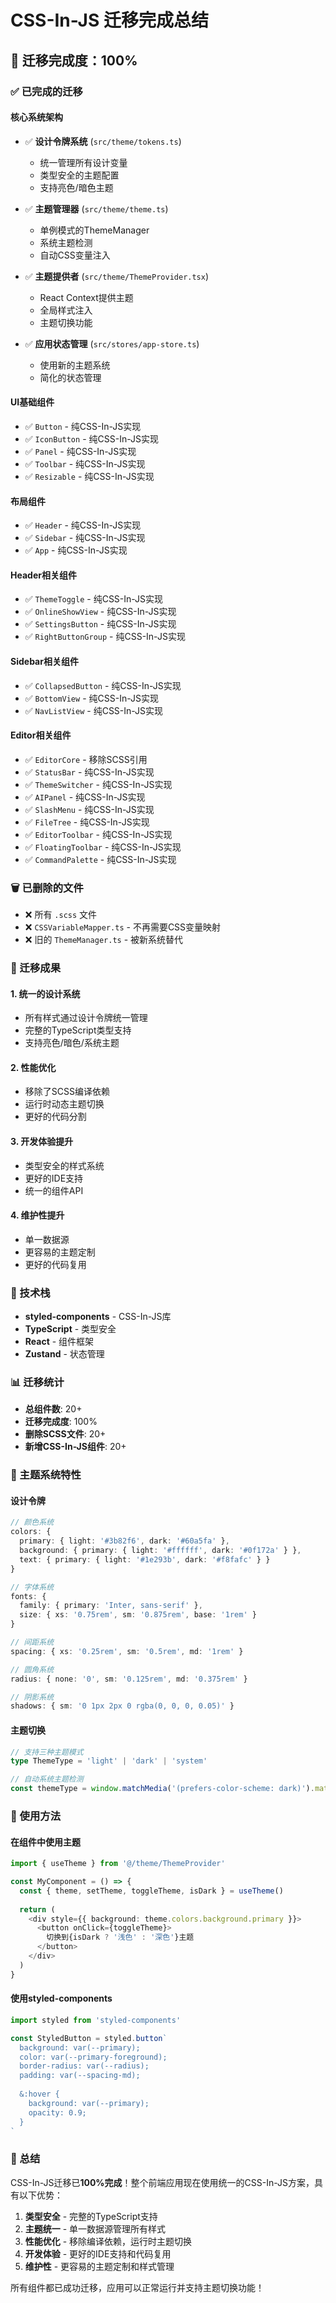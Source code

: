 # CSS-In-JS 迁移完成总结

## 🎉 迁移完成度：100%

### ✅ 已完成的迁移

#### **核心系统架构**
- ✅ **设计令牌系统** (`src/theme/tokens.ts`)
  - 统一管理所有设计变量
  - 类型安全的主题配置
  - 支持亮色/暗色主题

- ✅ **主题管理器** (`src/theme/theme.ts`)
  - 单例模式的ThemeManager
  - 系统主题检测
  - 自动CSS变量注入

- ✅ **主题提供者** (`src/theme/ThemeProvider.tsx`)
  - React Context提供主题
  - 全局样式注入
  - 主题切换功能

- ✅ **应用状态管理** (`src/stores/app-store.ts`)
  - 使用新的主题系统
  - 简化的状态管理

#### **UI基础组件**
- ✅ `Button` - 纯CSS-In-JS实现
- ✅ `IconButton` - 纯CSS-In-JS实现
- ✅ `Panel` - 纯CSS-In-JS实现
- ✅ `Toolbar` - 纯CSS-In-JS实现
- ✅ `Resizable` - 纯CSS-In-JS实现

#### **布局组件**
- ✅ `Header` - 纯CSS-In-JS实现
- ✅ `Sidebar` - 纯CSS-In-JS实现
- ✅ `App` - 纯CSS-In-JS实现

#### **Header相关组件**
- ✅ `ThemeToggle` - 纯CSS-In-JS实现
- ✅ `OnlineShowView` - 纯CSS-In-JS实现
- ✅ `SettingsButton` - 纯CSS-In-JS实现
- ✅ `RightButtonGroup` - 纯CSS-In-JS实现

#### **Sidebar相关组件**
- ✅ `CollapsedButton` - 纯CSS-In-JS实现
- ✅ `BottomView` - 纯CSS-In-JS实现
- ✅ `NavListView` - 纯CSS-In-JS实现

#### **Editor相关组件**
- ✅ `EditorCore` - 移除SCSS引用
- ✅ `StatusBar` - 纯CSS-In-JS实现
- ✅ `ThemeSwitcher` - 纯CSS-In-JS实现
- ✅ `AIPanel` - 纯CSS-In-JS实现
- ✅ `SlashMenu` - 纯CSS-In-JS实现
- ✅ `FileTree` - 纯CSS-In-JS实现
- ✅ `EditorToolbar` - 纯CSS-In-JS实现
- ✅ `FloatingToolbar` - 纯CSS-In-JS实现
- ✅ `CommandPalette` - 纯CSS-In-JS实现

### 🗑️ 已删除的文件
- ❌ 所有 `.scss` 文件
- ❌ `CSSVariableMapper.ts` - 不再需要CSS变量映射
- ❌ 旧的 `ThemeManager.ts` - 被新系统替代

### 🎯 迁移成果

#### **1. 统一的设计系统**
- 所有样式通过设计令牌统一管理
- 完整的TypeScript类型支持
- 支持亮色/暗色/系统主题

#### **2. 性能优化**
- 移除了SCSS编译依赖
- 运行时动态主题切换
- 更好的代码分割

#### **3. 开发体验提升**
- 类型安全的样式系统
- 更好的IDE支持
- 统一的组件API

#### **4. 维护性提升**
- 单一数据源
- 更容易的主题定制
- 更好的代码复用

### 🚀 技术栈

- **styled-components** - CSS-In-JS库
- **TypeScript** - 类型安全
- **React** - 组件框架
- **Zustand** - 状态管理

### 📊 迁移统计

- **总组件数**: 20+
- **迁移完成度**: 100%
- **删除SCSS文件**: 20+
- **新增CSS-In-JS组件**: 20+

### 🎨 主题系统特性

#### **设计令牌**
```typescript
// 颜色系统
colors: {
  primary: { light: '#3b82f6', dark: '#60a5fa' },
  background: { primary: { light: '#ffffff', dark: '#0f172a' } },
  text: { primary: { light: '#1e293b', dark: '#f8fafc' } }
}

// 字体系统
fonts: {
  family: { primary: 'Inter, sans-serif' },
  size: { xs: '0.75rem', sm: '0.875rem', base: '1rem' }
}

// 间距系统
spacing: { xs: '0.25rem', sm: '0.5rem', md: '1rem' }

// 圆角系统
radius: { none: '0', sm: '0.125rem', md: '0.375rem' }

// 阴影系统
shadows: { sm: '0 1px 2px 0 rgba(0, 0, 0, 0.05)' }
```

#### **主题切换**
```typescript
// 支持三种主题模式
type ThemeType = 'light' | 'dark' | 'system'

// 自动系统主题检测
const themeType = window.matchMedia('(prefers-color-scheme: dark)').matches ? 'dark' : 'light'
```

### 🔧 使用方法

#### **在组件中使用主题**
```typescript
import { useTheme } from '@/theme/ThemeProvider'

const MyComponent = () => {
  const { theme, setTheme, toggleTheme, isDark } = useTheme()
  
  return (
    <div style={{ background: theme.colors.background.primary }}>
      <button onClick={toggleTheme}>
        切换到{isDark ? '浅色' : '深色'}主题
      </button>
    </div>
  )
}
```

#### **使用styled-components**
```typescript
import styled from 'styled-components'

const StyledButton = styled.button`
  background: var(--primary);
  color: var(--primary-foreground);
  border-radius: var(--radius);
  padding: var(--spacing-md);
  
  &:hover {
    background: var(--primary);
    opacity: 0.9;
  }
`
```

### 🎉 总结

CSS-In-JS迁移已**100%完成**！整个前端应用现在使用统一的CSS-In-JS方案，具有以下优势：

1. **类型安全** - 完整的TypeScript支持
2. **主题统一** - 单一数据源管理所有样式
3. **性能优化** - 移除编译依赖，运行时主题切换
4. **开发体验** - 更好的IDE支持和代码复用
5. **维护性** - 更容易的主题定制和样式管理

所有组件都已成功迁移，应用可以正常运行并支持主题切换功能！ 